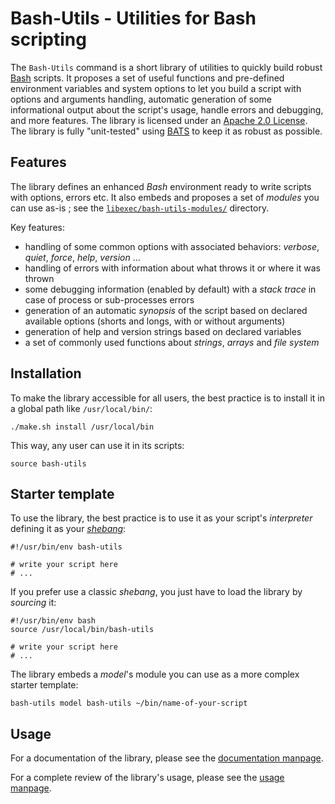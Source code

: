 Bash-Utils - Utilities for Bash scripting
=========================================

The `Bash-Utils` command is a short library of utilities to quickly build robust 
[Bash](https://en.wikipedia.org/wiki/Bash_%28Unix_shell%29) scripts.
It proposes a set of useful functions and pre-defined environment variables and system options to let you 
build a script with options and arguments handling, automatic generation of some informational output about 
the script's usage, handle errors and debugging, and more features.
The library is licensed under an [Apache 2.0 License](http://www.apache.org/licenses/LICENSE-2.0).
The library is fully "unit-tested" using [BATS](http://github.com/sstephenson/bats) to keep it as robust as possible.

Features
--------

The library defines an enhanced *Bash* environment ready to write scripts with options, errors etc. It also embeds
and proposes a set of *modules* you can use as-is ; see the [`libexec/bash-utils-modules/`](libexec/bash-utils-modules/)
directory.

Key features:

-   handling of some common options with associated behaviors: *verbose*, *quiet*, *force*, *help*, *version* ...
-   handling of errors with information about what throws it or where it was thrown
-   some debugging information (enabled by default) with a *stack trace* in case of process or sub-processes errors
-   generation of an automatic *synopsis* of the script based on declared available options (shorts and longs, with or 
    without arguments)
-   generation of help and version strings based on declared variables
-   a set of commonly used functions about *strings*, *arrays* and *file system*

Installation
------------

To make the library accessible for all users, the best practice is to install it in a global path like `/usr/local/bin/`:

    ./make.sh install /usr/local/bin

This way, any user can use it in its scripts:

    source bash-utils

Starter template
----------------

To use the library, the best practice is to use it as your script's *interpreter* defining it as your 
[*shebang*](https://en.wikipedia.org/wiki/Shebang_%28Unix%29): 

    #!/usr/bin/env bash-utils
    
    # write your script here
    # ...
    
If you prefer use a classic *shebang*, you just have to load the library by *sourcing* it:

    #!/usr/bin/env bash
    source /usr/local/bin/bash-utils
    
    # write your script here
    # ...

The library embeds a *model*'s module you can use as a more complex starter template:

    bash-utils model bash-utils ~/bin/name-of-your-script

Usage
-----

For a documentation of the library, please see the [documentation manpage](man/MANPAGE.7.md).

For a complete review of the library's usage, please see the [usage manpage](man/MANPAGE.1.md).
